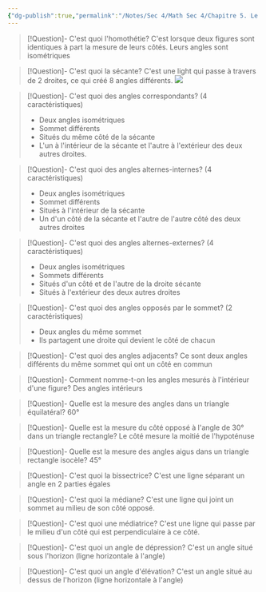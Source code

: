 ```yaml
---
{"dg-publish":true,"permalink":"/Notes/Sec 4/Math Sec 4/Chapitre 5. Le raisonnement géométrique/Savoirs en rappel/"}
---
```



>[!Question]- C'est quoi l'homothétie?
>C'est lorsque deux figures sont identiques à part la mesure de leurs côtés. Leurs angles sont isométriques


>[!Question]- C'est quoi la sécante?
>C'est une light qui passe à travers de 2 droites, ce qui créé 8 angles différents.
>![](https://i.imgur.com/jC6dRV4.png)

>[!Question]- C'est quoi des angles correspondants? (4 caractéristiques)
>- Deux angles isométriques
>- Sommet différents
>- Situés du même côté de la sécante
>- L'un à l'intérieur de la sécante et l'autre à l'extérieur des deux autres droites.

>[!Question]- C'est quoi des angles alternes-internes? (4 caractéristiques)
>- Deux angles isométriques
>- Sommet différents
>- Situés à l'intérieur de la sécante
>- Un d'un côté de la sécante et l'autre de l'autre côté des deux autres droites

>[!Question]- C'est quoi des angles alternes-externes? (4 caractéristiques)
>- Deux angles isométriques
>- Sommets différents
>- Situés d'un côté et de l'autre de la droite sécante
>- Situés à l'extérieur des deux autres droites

>[!Question]- C'est quoi des angles opposés par le sommet? (2 caractéristiques)
>- Deux angles du même sommet
>- Ils partagent une droite qui devient le côté de chacun

>[!Question]- C'est quoi des angles adjacents?
>Ce sont deux angles différents du même sommet qui ont un côté en commun

>[!Question]- Comment nomme-t-on les angles mesurés à l'intérieur d'une figure?
>Des angles intérieurs

>[!Question]- Quelle est la mesure des angles dans un triangle équilatéral?
>60°

>[!Question]- Quelle est la mesure du côté opposé à l'angle de 30° dans un triangle rectangle?
>Le côté mesure la moitié de l'hypoténuse

>[!Question]- Quelle est la mesure des angles aigus dans un triangle rectangle isocèle?
>45°

>[!Question]- C'est quoi la bissectrice?
>C'est une ligne séparant un angle en 2 parties égales

>[!Question]- C'est quoi la médiane?
>C'est une ligne qui joint un sommet au milieu de son côté opposé.

>[!Question]- C'est quoi une médiatrice?
>C'est une ligne qui passe par le milieu d'un côté qui est perpendiculaire à ce côté.

>[!Question]- C'est quoi un angle de dépression?
>C'est un angle situé sous l'horizon (ligne horizontale à l'angle)

>[!Question]- C'est quoi un angle d'élévation?
>C'est un angle situé au dessus de l'horizon (ligne horizontale à l'angle)

